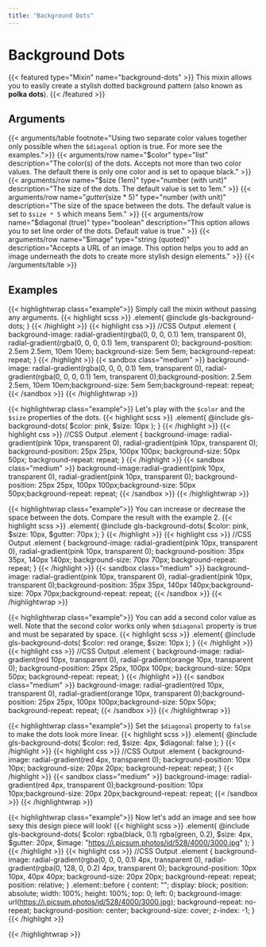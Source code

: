 ```yaml
---
title: "Background Dots"
---
```


# Background Dots

{{< featured type="Mixin" name="background-dots" >}}
This mixin allows you to easily create a stylish dotted background pattern (also known as **polka dots**).
{{< /featured >}}

## Arguments

{{< arguments/table footnote="Using two separate color values together only possible when the `$diagonal` option is true. For more see the examples.">}}
    {{< arguments/row name="$color" type="list" description="The color(s) of the dots. Accepts not more than two color values. The default there is only one color and is set to opaque black." >}}
    {{< arguments/row name="$size (1em)" type="number (with unit)" description="The size of the dots. The default value is set to 1em." >}}
    {{< arguments/row name="$gutter ($size * 5)" type="number (with unit)" description="The size of the space between the dots. The default value is set to `$size * 5` which means 5em." >}}
    {{< arguments/row name="$diagonal (true)" type="boolean" description="This option allows you to set line order of the dots. Default value is true." >}}
    {{< arguments/row name="$image" type="string (quoted)" description="Accepts a URL of an image. This option helps you to add an image underneath the dots to create more stylish design elements." >}}
{{< /arguments/table >}}



## Examples

{{< highlightwrap class="example">}}
Simply call the mixin without passing any arguments.
{{< highlight scss >}}
.element{
    @include gls-background-dots;
}
{{< /highlight >}}
{{< highlight css >}}
//CSS Output
.element {
    background-image: 
        radial-gradient(rgba(0, 0, 0, 0.1) 1em, transparent 0), 
        radial-gradient(rgba(0, 0, 0, 0.1) 1em, transparent 0);
    background-position: 2.5em 2.5em, 10em 10em;
    background-size: 5em 5em;
    background-repeat: repeat;
}
{{< /highlight >}}
{{< sandbox class="medium" >}}
background-image: radial-gradient(rgba(0, 0, 0, 0.1) 1em, transparent 0), radial-gradient(rgba(0, 0, 0, 0.1) 1em, transparent 0);background-position: 2.5em 2.5em, 10em 10em;background-size: 5em 5em;background-repeat: repeat;
{{< /sandbox >}}
{{< /highlightwrap >}}

{{< highlightwrap class="example">}}
Let's play with the `$color` and the `$size` properties of the dots.
{{< highlight scss >}}
.element{
    @include gls-background-dots(
        $color: pink,
        $size: 10px
    );
}
{{< /highlight >}}
{{< highlight css >}}
//CSS Output
.element {
    background-image:
        radial-gradient(pink 10px, transparent 0), 
        radial-gradient(pink 10px, transparent 0);
    background-position: 25px 25px, 100px 100px;
    background-size: 50px 50px;
    background-repeat: repeat;
}
{{< /highlight >}}
{{< sandbox class="medium" >}}
background-image:radial-gradient(pink 10px, transparent 0), radial-gradient(pink 10px, transparent 0);
background-position: 25px 25px, 100px 100px;background-size: 50px 50px;background-repeat: repeat;
{{< /sandbox >}}
{{< /highlightwrap >}}

{{< highlightwrap class="example">}}
You can increase or decrease the space between the dots. Compare the result with the example 2.
{{< highlight scss >}}
.element{
    @include gls-background-dots(
        $color: pink,
        $size: 10px,
        $gutter: 70px
    );
}
{{< /highlight >}}
{{< highlight css >}}
//CSS Output
.element {
    background-image: 
        radial-gradient(pink 10px, transparent 0), 
        radial-gradient(pink 10px, transparent 0);
    background-position: 35px 35px, 140px 140px;
    background-size: 70px 70px;
    background-repeat: repeat;
}
{{< /highlight >}}
{{< sandbox class="medium" >}}
background-image: radial-gradient(pink 10px, transparent 0), radial-gradient(pink 10px, transparent 0);background-position: 35px 35px, 140px 140px;background-size: 70px 70px;background-repeat: repeat;
{{< /sandbox >}}
{{< /highlightwrap >}}

{{< highlightwrap class="example">}}
You can add a second color value as well. Note that the second color works only when `$diagonal` property is true and must be separated by space.
{{< highlight scss >}}
.element{
    @include gls-background-dots(
        $color: red orange,
        $size: 10px
    );
}
{{< /highlight >}}
{{< highlight css >}}
//CSS Output
.element {
    background-image: 
        radial-gradient(red 10px, transparent 0), 
        radial-gradient(orange 10px, transparent 0);
    background-position: 25px 25px, 100px 100px;
    background-size: 50px 50px;
    background-repeat: repeat;
}
{{< /highlight >}}
{{< sandbox class="medium" >}}
background-image: radial-gradient(red 10px, transparent 0), radial-gradient(orange 10px, transparent 0);background-position: 25px 25px, 100px 100px;background-size: 50px 50px;
background-repeat: repeat;
{{< /sandbox >}}
{{< /highlightwrap >}}

{{< highlightwrap class="example">}}
Set the `$diagonal` property to `false` to make the dots look more linear.
{{< highlight scss >}}
.element{
    @include gls-background-dots(
        $color: red,
        $size: 4px,
        $diagonal: false
    );
}
{{< /highlight >}}
{{< highlight css >}}
//CSS Output
.element {
    background-image: radial-gradient(red 4px, transparent 0);
    background-position: 10px 10px;
    background-size: 20px 20px;
    background-repeat: repeat;
}
{{< /highlight >}}
{{< sandbox class="medium" >}}
background-image: radial-gradient(red 4px, transparent 0);background-position: 10px 10px;background-size: 20px 20px;background-repeat: repeat;
{{< /sandbox >}}
{{< /highlightwrap >}}

{{< highlightwrap class="example">}}
Now let's add an image and see how sexy this design piece will look!
{{< highlight scss >}}
.element{
    @include gls-background-dots(
        $color: rgba(black, 0.1) rgba(green, 0.2),
        $size: 4px,
        $gutter: 20px,
        $image: "https://i.picsum.photos/id/528/4000/3000.jpg"
    );
}
{{< /highlight >}}
{{< highlight css >}}
//CSS Output
.element {
    background-image: 
        radial-gradient(rgba(0, 0, 0, 0.1) 4px, transparent 0), 
        radial-gradient(rgba(0, 128, 0, 0.2) 4px, transparent 0);
    background-position: 10px 10px, 40px 40px;
    background-size: 20px 20px;
    background-repeat: repeat;
    position: relative;
}
.element::before {
    content: "";
    display: block;
    position: absolute;
    width: 100%;
    height: 100%;
    top: 0;
    left: 0;
    background-image: url(https://i.picsum.photos/id/528/4000/3000.jpg);
    background-repeat: no-repeat;
    background-position: center;
    background-size: cover;
    z-index: -1;
}
{{< /highlight >}}
<style>
.example06::before{
    content: "";
    display: block;
    position: absolute;
    width: 100%;
    height: 100%;
    top: 0;
    left: 0;
    background-image: url(https://i.picsum.photos/id/528/4000/3000.jpg);
    background-repeat: no-repeat;
    background-position: center;
    background-size: cover;
    z-index: -1;
}
</style>
<div class="sandbox xxlarge example06" style="border-radius:3px; overflow: hidden; background-image: radial-gradient(rgba(0, 0, 0, 0.1) 4px, transparent 0), radial-gradient(rgba(0, 128, 0, 0.2) 4px, transparent 0);background-position: 10px 10px, 40px 40px;background-size: 20px 20px;background-repeat: repeat;position: relative;"></div>
{{< /highlightwrap >}}


